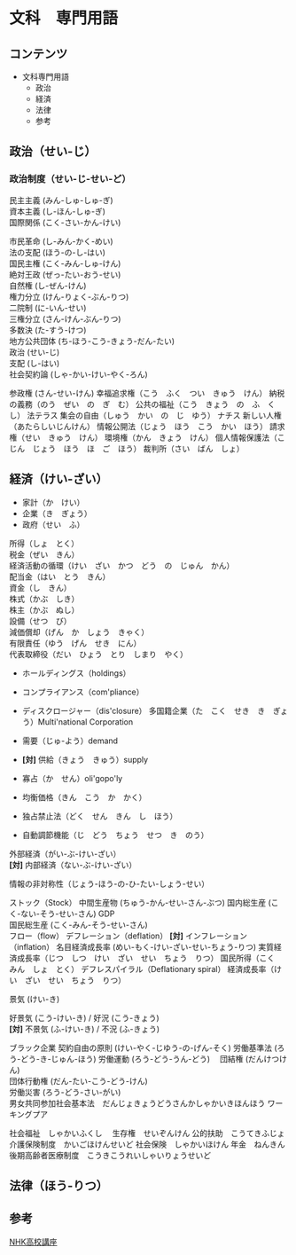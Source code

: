 # 文科　専門用語

## コンテンツ

- 文科専門用語
  - 政治
  - 経済
  - 法律
  - 参考

## 政治（せい-じ）
### 政治制度（せい-じ-せい-ど）

民主主義 (みん-しゅ-しゅ-ぎ)  
資本主義 (し-ほん-しゅ-ぎ)  
国際関係 (こく-さい-かん-けい)  

市民革命 (し-みん-かく-めい)  
法の支配 (ほう-の-し-はい)  
国民主権 (こく-みん-しゅ-けん)  
絶対王政 (ぜっ-たい-おう-せい)  
自然権 (し-ぜん-けん)  
権力分立 (けん-りょく-ぶん-りつ)  
二院制 (に-いん-せい)  
三権分立 (さん-けん-ぶん-りつ)  
多数決 (た-すう-けつ)  
地方公共団体 (ち-ほう-こう-きょう-だん-たい)  
政治 (せい-じ)  
支配 (し-はい)  
社会契約論 (しゃ-かい-けい-やく-ろん)  　　

参政権 (さん-せい-けん)
幸福追求権（こう　ふく　つい　きゅう　けん）
納税の義務（のう　ぜい　の　ぎ　む）
公共の福祉（こう　きょう　の　ふ　くし）
法テラス
集会の自由（しゅう　かい　の　じ　ゆう）
ナチス
新しい人権（あたらしいじんけん）
情報公開法（じょう　ほう　こう　かい　ほう）
請求権（せい　きゅう　けん）
環境権（かん　きょう　けん）
個人情報保護法（こ　じん　じょう　ほう　ほ　ご　ほう）
裁判所（さい　ばん　しょ）

## 経済（けい-ざい）

- 家計（か　けい）  
- 企業（き　ぎょう）  
- 政府（せい　ふ）  

所得（しょ　とく）  
税金（ぜい　きん）  
経済活動の循環（けい　ざい　かつ　どう　の　じゅん　かん）  
配当金（はい　とう　きん）  
資金（し　きん）  
株式（かぶ　しき）  
株主（かぶ　ぬし）  
設備（せつ　び）  
減価償却（げん　か　しょう　きゃく）  
有限責任（ゆう　げん　せき　にん）  
代表取締役（だい　ひょう　とり　しまり　やく）  

- ホールディングス（holdings）
- コンプライアンス（com'pliance）
- ディスクロージャー（dis'closure）
多国籍企業（た　こく　せき　き　ぎょう）Multi'national Corporation



- 需要（じゅ-よう）demand
- __[対]__ 供給（きょう　きゅう）supply
- 寡占（か　せん）oli'gopo'ly
- 均衡価格（きん　こう　か　かく）
- 独占禁止法（どく　せん　きん　し　ほう）
- 自動調節機能（じ　どう　ちょう　せつ　き　のう）




外部経済（がい-ぶ-けい-ざい）  
__[対]__ 内部経済（ない-ぶ-けい-ざい）  

情報の非対称性（じょう-ほう-の-ひ-たい-しょう-せい）　　

ストック（Stock）
中間生産物 (ちゅう-かん-せい-さん-ぶつ)
国内総生産 (こく-ない-そう-せい-さん) GDP  
国民総生産 (こく-みん-そう-せい-さん)  
フロー（flow）
デフレーション（deflation）
__[対]__ インフレーション（inflation）
名目経済成長率 (めい-もく-けい-ざい-せい-ちょう-りつ)
実質経済成長率（じつ　しつ　けい　ざい　せい　ちょう　りつ）
国民所得（こく　みん　しょ　とく）
デフレスパイラル（Deflationary spiral）
経済成長率（けい　ざい　せい　ちょう　りつ）  

景気 (けい-き)

好景気 (こう-けい-き) / 好況 (こう-きょう)   
__[対]__ 不景気 (ふ-けい-き) / 不況 (ふ-きょう)

ブラック企業
契約自由の原則 (けい-やく-じゆう-の-げん-そく)
労働基準法 (ろう-どう-き-じゅん-ほう)
労働運動 (ろう-どう-うん-どう)　
団結権 (だんけつけん)  
団体行動権 (だん-たい-こう-どう-けん)  
労働災害 (ろう-どう-さい-がい)  
男女共同参加社会基本法　だんじょきょうどうさんかしゃかいきほんほう
ワーキングプア

社会福祉　しゃかいふくし　
生存権　せいぞんけん
公的扶助　こうてきふじょ
介護保険制度　かいごほけんせいど
社会保険　しゃかいほけん
年金　ねんきん
後期高齢者医療制度　こうきこうれいしゃいりょうせいど

## 法律（ほう-りつ）

## 参考

[NHK高校講座](https://www.nhk.or.jp/kokokoza/)
